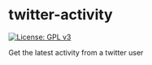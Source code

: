 # twitter-activity

<!-- [![Travis](https://img.shields.io/travis/jpcano/twitter-activity.svg)](https://travis-ci.org/jpcano/twitter-activity) -->
<!-- [![Codecov](https://img.shields.io/codecov/c/github/jpcano/twitter-activity.svg)](https://codecov.io/gh/jpcano/twitter-activity) -->
<!-- [![version](https://img.shields.io/npm/v/twitter-activity.svg)](http://npm.im/twitter-activity) -->
[![License: GPL v3](https://img.shields.io/badge/License-GPL%20v3-blue.svg)](https://www.gnu.org/licenses/gpl-3.0)

Get the latest activity from a twitter user